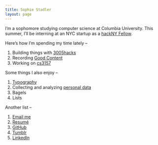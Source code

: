 ```yaml
---
title: Sophie Stadler
layout: page
---
```


I’m a sophomore studying computer science at Columbia University. This summer, I’ll be interning at an NYC startup as a [hackNY Fellow](http://hackny.org/a/fellows/).

Here’s how I’m spending my time lately –

1. Building things with [3005hacks](http://3005hacks.com)
2. Recording [Good Content](http://goodcontentpodcast.com)
3. Working on [cs3157](http://www.cs.columbia.edu/~jae/3157/)

Some things I also enjoy –

1. [Typography](https://github.com/sophstad/typelinks)
2. Collecting and analyzing [personal data](http://sophiestadler.com/france)
3. Bagels
4. Lists

Another list –

1. [Email me](mailto:srs2231@columbia.edu)
2. [Resumé](/resume.pdf)
3. [GitHub](http://github.com/sophstad)
4. [Tumblr](http://hypertexts.tumblr.com)
5. [LinkedIn](http://www.linkedin.com/in/sophiestadler)